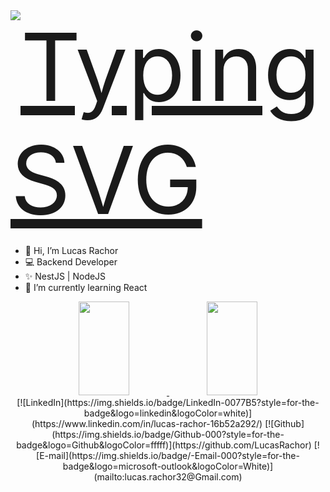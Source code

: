 <div style="display:flex; width: 100%; justify-content: flex-start">
  <a href="https://git.io/typing-svg">
    <img src="https://readme-typing-svg.herokuapp.com/?center=true&vCenter=true&color=ffffff&lines=Olá,%20+me+chamo+Lucas+Silva+Rachor;Seja+muito+bem+vindo!+:)" alt="Typing SVG" style="font-size: 150px" >
  </a>
</div>


- 👋 Hi, I’m Lucas Rachor
- 💻 Backend Developer
- ✨ NestJS | NodeJS
- 🌱 I’m currently learning React

<div width="100%" align="center" justify="center">  
  <a href="https://github.com/LucasRachor">
  <img width="40%" height="150px" src="https://github-readme-stats.vercel.app/api?username=LucasRachor&theme=github_dark" /> 
  <img width="40%" height="150px" src="https://github-readme-stats-git-masterrstaa-rickstaa.vercel.app/api/top-langs/?username=LucasRachor&layout=compact&bg_color=0D1117&border_color=fffC&title_color=4886CC&text_color=FFF" />
  </a>
</div>

<div align="center">
[![LinkedIn](https://img.shields.io/badge/LinkedIn-0077B5?style=for-the-badge&logo=linkedin&logoColor=white)](https://www.linkedin.com/in/lucas-rachor-16b52a292/)
[![Github](https://img.shields.io/badge/Github-000?style=for-the-badge&logo=Github&logoColor=fffff)](https://github.com/LucasRachor)
[![E-mail](https://img.shields.io/badge/-Email-000?style=for-the-badge&logo=microsoft-outlook&logoColor=White)](mailto:lucas.rachor32@Gmail.com)
</div>

